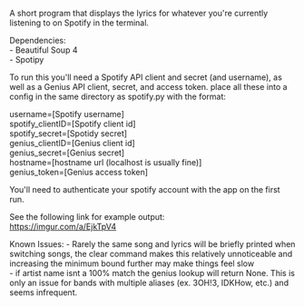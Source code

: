 A short program that displays the lyrics for whatever you're currently listening to on Spotify in the terminal.  
  
Dependencies:  
      - Beautiful Soup 4  
      - Spotipy  
  
To run this you'll need a Spotify API client and secret (and username), as well as a Genius API client, secret, and access token. place all these into a config in the same directory as spotify.py with the format:

username=[Spotify username]  
spotify_clientID=[Spotify client id]  
spotify_secret=[Spotidy secret]  
genius_clientID=[Genius client id]  
genius_secret=[Genius secret]  
hostname=[hostname url (localhost is usually fine)]  
genius_token=[Genius access token]  
  
You'll need to authenticate your spotify account with the app on the first run.

See the following link for example output:  
https://imgur.com/a/EjkTpV4  
  
Known Issues:
	- Rarely the same song and lyrics will be briefly printed when switching songs, the clear command makes this relatively unnoticeable and increasing the minimum bound further may make things feel slow  
	- if artist name isnt a 100% match the genius lookup will return None. This is only an issue for bands with multiple aliases (ex. 3OH!3, IDKHow, etc.) and seems infrequent.  

